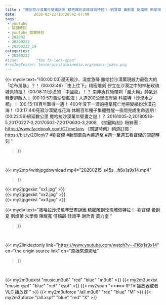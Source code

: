```yaml
---
title : "撒哈拉沙漠萬年壁畫謎團 精密雕刻玫瑰城佩特拉！-劉寶傑 黃創夏 劉燦榮 朱學恒 陳耀寬 傅鶴齡 眭澔平 謝哲青 黃力奎 "
date:        2020-02-22T19:28:42-07:00
tags:
 - youtube
 - 關鍵時刻
 - youtube_關鍵時刻
 - 202002
 - 20200222
 - 20200222_19
categories:
 - 20200222
#icon:        "fas fa-lock-open"
#resImgTeaser: teaserpics/wikipedia.org/emacs-jokes.png
---
```


{{< mydiv text="(00:00:03)漫天飛沙、溫度急降 撒哈拉沙漠驚現威力最強大的「哈布風暴」？！ (00:03:49)「由上往下」精密雕刻 佇立在沙漠之中的神秘玫瑰城佩特拉！ (00:08:11)沙漠的「中國龍」！？ 南非犰狳蜥帶刺「風火輪」帥氣迴轉走避敵人！ (00:10:57)黃沙變藍海！人造200公里海岸線 科威特「沙漠水之都」！ (00:15:11)百年難得一遇！ 400年沒下一滴的極旱死亡地帶變繽紛沙漠花海！ (00:17:44)死寂沙漠變成花海  休眠百年種子集體甦醒一夜間完成生命週期！ (00:22:56)綿延數公里 撒哈拉沙漠萬年壁畫之謎！？  20161005-2,20180518-5,20170227-3,20170502-7,20170630-3,2008,  《關鍵時刻》粉絲團：https://www.facebook.com/CTimefans 《關鍵時刻》頻道訂閱：https://bit.ly/2OlcnV7  #劉寶傑 #新聞萬象內幕追擊 #週一至週五看寶傑的關鍵時刻 "
>}}
<br>


{{< my2mp4withjpgdownload mp4="20200215_s45s__ft6x1s9x14.mp4"
>}}

{{< my2jpgexist "xx1.jpg" >}}<br>
{{< my2jpgexist "xx2.jpg" >}}<br>
{{< my2jpgexist "xx3.jpg" >}}<br>



{{< mydiv text="撒哈拉沙漠萬年壁畫謎團 精密雕刻玫瑰城佩特拉！-劉寶傑 黃創夏 劉燦榮 朱學恒 陳耀寬 傅鶴齡 眭澔平 謝哲青 黃力奎 "
>}}
<br>

{{< my2linktextonly link="https://www.youtube.com/watch?v=-Ft6x1s9x14"
en="the origin source link" cn="原始來源網址"
>}}


<br>

{{< my2m3uexist "music.m3u8" "red"  "blue" "m3u8" >}} {{< my2m3uexist "music.xspf" "blue" "red"  "xspf" >}} {{< my2span "<<<=== IPTV 播放器或者 VLC 播放器 " >}} {{< my2m3uforce "/all.m3u8" "red"  "blue" "M" >}} {{< my2m3uforce "/all.xspf" "blue" "red"  "X" >}} 
